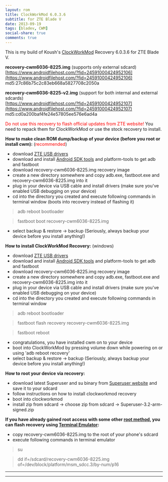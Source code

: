 ```yaml
---
layout: rom
title: ClockWorkMod 6.0.3.6
subtitle: for ZTE Blade V
date: 2013-09-19
tags: [bladev, CWM]
social-share: true
comments: true
---
```


This is my build of Koush's [ClockWorkMod](https://www.clockworkmod.com/) Recovery 6.0.3.6 for ZTE Blade V.

**recovery-cwm6036-8225.img** (supports only external sdcard)  
[https://www.androidfilehost.com/?fid=24591000424952106](https://www.androidfilehost.com/?fid=24591000424952106)  
md5:27c86b75c2c83eb668a5827708c2050a

**recovery-cwm6036-8225-v2.img** (support for both internal and external sdcards)  
[https://www.androidfilehost.com/?fid=24591000424952107](https://www.androidfilehost.com/?fid=24591000424952107)  
md5:cd0a200baf4fe24e57805ee576e6ad4a

<span style="color:#ff0000;">Do not use this recovery to flash official updates from ZTE website!</span> You need to repack them for ClockWorkMod or use the stock recovery to install.

**How to make clean ROM dump/backup of your device (before you root or install cwm):** (<span style="color:#ff0000;">recommended</span>)

- download [ZTE USB drivers](http://download.ztedevices.com/UpLoadFiles/product/643/3635/soft/2013091110335069.zip)
- download and install [Android SDK tools](https://developer.android.com/sdk/index.html) and platform-tools to get adb and fastboot
- download recovery-cwm6036-8225.img recovery image
- create a new directory somewhere and copy adb.exe, fastboot.exe and recovery-cwm6036-8225.img into it
- plug in your device via USB cable and install drivers (make sure you've enabled USB debugging on your device)
- cd into the directory you created and execute following commands in terminal window (boots into recovery instead of flashing it)

> adb reboot bootloader

> fastboot boot recovery-cwm6036-8225.img

- select backup & restore -> backup (Seriously, always backup your device before you install anything!)

**How to install ClockWorkMod Recovery:** (windows)

- download [ZTE USB drivers](http://download.ztedevices.com/UpLoadFiles/product/643/3635/soft/2013091110335069.zip)
- download and install [Android SDK tools](https://developer.android.com/sdk/index.html) and platform-tools to get adb and fastboot
- download recovery-cwm6036-8225.img recovery image
- create a new directory somewhere and copy adb.exe, fastboot.exe and recovery-cwm6036-8225.img into it
- plug in your device via USB cable and install drivers (make sure you've enabled USB debugging on your device)
- cd into the directory you created and execute following commands in terminal window

> adb reboot bootloader

> fastboot flash recovery recovery-cwm6036-8225.img

> fastboot reboot

- congratulations, you have installed cwm on to your device
- boot into ClockWorkMod by pressing volume down while powering on or using 'adb reboot recovery'
- select backup & restore -> backup (Seriously, always backup your device before you install anything!)

**How to root your device via recovery:**

- download latest Superuser and su binary from [Superuser website](http://androidsu.com/superuser/) and save it to your sdcard
- follow instructions on how to install clockworkmod recovery
- boot into clockworkmod
- install zip from sdcard -> choose zip from sdcard -> Superuser-3.2-arm-signed.zip

**If you have already gained root access with some other [root method](http://forum.xda-developers.com/showthread.php?t=1886460), you can flash recovery using [Terminal Emulator](https://play.google.com/store/apps/details?id=jackpal.androidterm&hl=en):**

- copy recovery-cwm6036-8225.img to the root of your phone's sdcard
- execute following commands in terminal emulator

> su

> dd if=/sdcard/recovery-cwm6036-8225.img of=/dev/block/platform/msm_sdcc.3/by-num/p16

----
----
